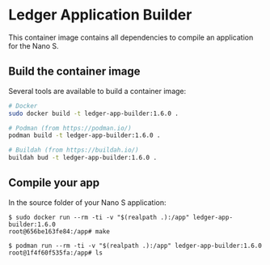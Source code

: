 # Ledger Application Builder

This container image contains all dependencies to compile an application for the Nano S.

## Build the container image

Several tools are available to build a container image:
```sh
# Docker
sudo docker build -t ledger-app-builder:1.6.0 .

# Podman (from https://podman.io/)
podman build -t ledger-app-builder:1.6.0 .

# Buildah (from https://buildah.io/)
buildah bud -t ledger-app-builder:1.6.0 .
```

## Compile your app

In the source folder of your Nano S application:

```console
$ sudo docker run --rm -ti -v "$(realpath .):/app" ledger-app-builder:1.6.0
root@656be163fe84:/app# make

$ podman run --rm -ti -v "$(realpath .):/app" ledger-app-builder:1.6.0
root@1f4f60f535fa:/app# ls
```

